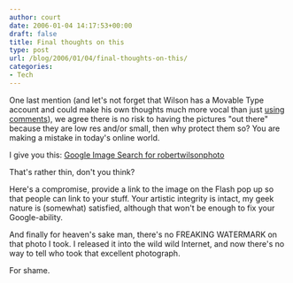 ```yaml
---
author: court
date: 2006-01-04 14:17:53+00:00
draft: false
title: Final thoughts on this
type: post
url: /blog/2006/01/04/final-thoughts-on-this/
categories:
- Tech
---
```


One last mention (and let's not forget that Wilson has a Movable Type account and could make his own thoughts much more vocal than just [using comments](http://www.vallentyne.com/blog/archives/2006/01/okay_i_definite_1.html#comment-36)), we agree there is no risk to having the pictures "out there" because they are low res and/or small, then why protect them so?  You are making a mistake in today's online world.

I give you this: [Google Image Search for robertwilsonphoto ](http://images.google.ca/images?q=robertwilsonphoto&svnum=10&hl=en&lr=&sa=G)

That's rather thin, don't you think?

Here's a compromise, provide a link to the image on the Flash pop up so that people can link to your stuff.  Your artistic integrity is intact, my geek nature is (somewhat) satisfied, although that won't be enough to fix your Google-ability.

And finally for heaven's sake man, there's no FREAKING WATERMARK on that photo I took.  I released it into the wild wild Internet, and now there's no way to tell who took that excellent photograph.

For shame.
